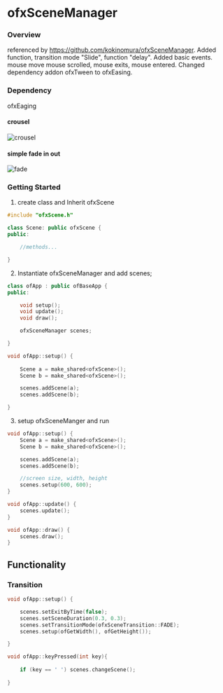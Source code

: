 # ofxSceneManager

### Overview
referenced by https://github.com/kokinomura/ofxSceneManager.
Added function, transition mode "Slide", function "delay".
Added basic events. mouse move mouse scrolled, mouse exits, mouse entered.
Changed dependency addon ofxTween to ofxEasing.

### Dependency
ofxEaging

#### crousel
![crousel](images/Screenshot.png)

#### simple fade in out
![fade](images/Screenshot.png)


### Getting Started

1. create class and Inherit ofxScene
```cpp
#include "ofxScene.h"

class Scene: public ofxScene {
public:

	//methods...

}

```

2. Instantiate ofxSceneManager and add scenes;

```cpp
class ofApp : public ofBaseApp {
public:

	void setup();
	void update();
	void draw();

    ofxSceneManager scenes;

}
```

```cpp
void ofApp::setup() {
    
    Scene a = make_shared<ofxScene>();
    Scene b = make_shared<ofxScene>();

    scenes.addScene(a);
    scenes.addScene(b);

}
```

3. setup ofxSceneManger and run

```cpp
void ofApp::setup() {
    Scene a = make_shared<ofxScene>();
    Scene b = make_shared<ofxScene>();

    scenes.addScene(a);
    scenes.addScene(b);

    //screen size, width, height
    scenes.setup(600, 600);
}

void ofApp::update() {
    scenes.update();
}

void ofApp::draw() {
    scenes.draw();
}
```

## Functionality
### Transition

```cpp
void ofApp::setup() {

    scenes.setExitByTime(false);
    scenes.setSceneDuration(0.3, 0.3);
    scenes.setTransitionMode(ofxSceneTransition::FADE);
    scenes.setup(ofGetWidth(), ofGetHeight());

}

void ofApp::keyPressed(int key){
  
    if (key == ' ') scenes.changeScene();
  
}
```